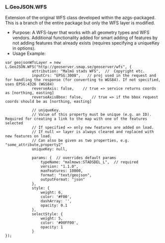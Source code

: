### L.GeoJSON.WFS

Extension of the original WFS class developed within the azgs-packaged. This is a branch of the entire package but only the WFS layer is modified.

- Purpose: A WFS-layer that works with all geometry types and WFS vendors. Additional functionality added for smart adding of features by not adding features that already exists (requires specifying a uniqueKey in options).
- Usage Example:
```
var geojsonWfsLayer = new L.GeoJSON.WFS("http://geoserver.smap.se/geoserver/wfs", {
    	 	attribution: "Malmö stads WFS",  //  Copyright etc.
    	 	inputCrs: "EPSG:3008",   // proj used in the request and for handling the response (for converting to WGS84). If not specified, uses EPSG:4326 (WGS84)
    	 	reverseAxis: false,    // true => service returns coords as [northing, easting]
    	 	reverseAxisBbox: false,    // true => if the bbox request coords should be as [northing, easting]
    	 	
    	 	// uniqueKey.
    	 	// Value of this property must be unique (e.g. an ID). Required for creating a link to the map with one of the features selected
    	 	// If specified => only new features are added on load.
    	 	// If null => layer is always cleared and replaced with new features on load.
    	 	// Can also be given as two properties, e.g. "some_attribute,property2"
    	 	uniqueKey: null,  
    	 	
    	 	params: {  // overrides default params
	    	 	typeName: "malmows:STADSDEL_L",  // required
				version: "1.1.0",
				maxFeatures: 10000,
				format: "text/geojson",
				outputFormat: "json"
     		},
     		style: {
     			weight: 6,
     			color: '#F00',
     			dashArray: '',
     			opacity: 0.1
     		},
     		selectStyle: {
    			weight: 5,
    	        color: '#00FF00',
    	        opacity: 1
    		}
});
```
